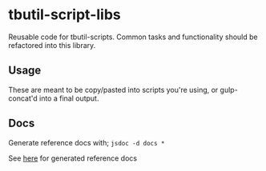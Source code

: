 # tbutil-script-libs
Reusable code for tbutil-scripts. Common tasks and functionality should be refactored into this library.

## Usage
These are meant to be copy/pasted into scripts you're using, or gulp-concat'd into a final output.

## Docs
Generate reference docs with;
`jsdoc -d docs *`

See [here](./docs/index.html) for generated reference docs
